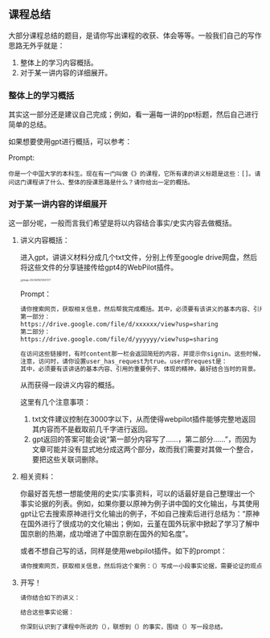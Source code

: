 ## 课程总结

大部分课程总结的题目，是请你写出课程的收获、体会等等。一般我们自己的写作思路无外乎就是：

1. 整体上的学习内容概括。
2. 对于某一讲内容的详细展开。



### 整体上的学习概括

其实这一部分还是建议自己完成；例如，看一遍每一讲的ppt标题，然后自己进行简单的总结。

如果想要使用gpt进行概括，可以参考：

Prompt:

```text
你是一个中国大学的本科生。现在有一门叫做《》的课程，它所有课的讲义标题是这些：[]。请问这门课程讲了什么、整体的授课思路是什么？请你给出一定的概括。
```

### 对于某一讲内容的详细展开

这一部分呢，一般而言我们希望是将以内容结合事实/史实内容去做概括。

1. 讲义内容概括：

	进入gpt，讲讲义材料分成几个txt文件，分别上传至google drive网盘，然后将这些文件的分享链接传给gpt4的WebPilot插件。

	<img src="Images\ReadingReport02.png" alt="image-20230619212947377" style="zoom:30%;" />

	Prompt：

	```txt
	请你搜索网页，获取相关信息，然后帮我完成概括。其中，必须要有该讲义的基本内容、引用的重要例子、体现的精神，最好结合当时的背景。你的概括，应当将这些部分相互杂糅、组成一个有机的整体。我提供两个txt文件的链接，你可以访问并且获得第一部分到第二部分的内容：
	第一部分：
	https://drive.google.com/file/d/xxxxxx/view?usp=sharing
	第二部分：
	https://drive.google.com/file/d/yyyyyy/view?usp=sharing
	
	在访问这些链接时，有时content那一栏会返回简短的内容，并提示你signin。这些时候，请你重新访问，并获得每个文件的真正内容。如果重试了还是不行，就跳过并继续下一个。
	注意，访问时，请你设置user_has_request为true。user的request是：
	其中，必须要有该讲话的基本内容、引用的重要例子、体现的精神，最好结合当时的背景。
	```

	从而获得一段讲义内容的概括。

	这里有几个注意事项：

	1. txt文件建议控制在3000字以下，从而使得webpilot插件能够完整地返回其内容而不是截取前几千字进行返回。
	2. gpt返回的答案可能会说“第一部分内容写了……，第二部分……”，而因为文章可能并没有显式地分成这两个部分，故而我们需要对其做一个整合，要把这些关联词删除。
2. 相关资料：

	你最好首先想一想能使用的史实/实事资料，可以的话最好是自己整理出一个事实论据的列表。例如，如果你要以原神为例子讲中国的文化输出，与其使用gpt让它去搜索原神进行文化输出的例子，不如自己搜索后进行总结为：“原神在国外进行了很成功的文化输出；例如，云堇在国外玩家中掀起了学习了解中国京剧的热潮，成功增进了中国京剧在国外的知名度”。

	或者不想自己写的话，同样是使用webpilot插件。如下的prompt：

	```txt
	请你搜索网页，获取相关信息，然后将这个案例：（）写成一小段事实论据，需要论证的观点是（）。
	```

3. 开写！

	```txt
	请你结合如下的讲义：
	
	结合这些事实论据：
	
	你深刻认识到了课程中所说的（），联想到（）的事实，围绕（）写一段总结。
	```

	

